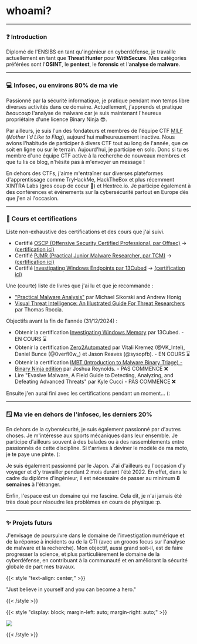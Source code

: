 # whoami?


---

### ❓ Introduction
Diplomé de l'ENSIBS en tant qu'ingénieur en cyberdéfense, je travaille actuellement en tant que **Threat Hunter** pour **WithSecure**. Mes catégories préférées sont l'**OSINT**, le **pentest**, le **forensic** et l'**analyse de malware**.

---

### 💻 Infosec, ou environs 80% de ma vie
Passionné par la sécurité informatique, je pratique pendant mon temps libre diverses activités dans ce domaine. Actuellement, j'apprends et pratique *beaucoup* l'analyse de malware car je suis maintenant l'heureux propriétaire d'une licence Binary Ninja 😎.  

Par ailleurs, je suis l'un des fondateurs et membres de l'équipe CTF [MILF](https://milfctf.com/) (*Mother I'd Like to Flag*), aujourd'hui malheureusement inactive. Nous avions l'habitude de participer à divers CTF tout au long de l'année, que ce soit en ligne ou sur le terrain. Aujourd'hui, je participe en solo. Donc si tu es membre d'une équipe CTF active à la recherche de nouveaux membres et que tu lis ce blog, n'hésite pas à m'envoyer un message !

En dehors des CTFs, j'aime m'entraîner sur diverses plateformes d'apprentissage comme TryHackMe, HackTheBox et plus récemment XINTRA Labs (gros coup de coeur 🥰) et Hextree.io. Je participe également à des conférences et événements sur la cybersécurité partout en Europe dès que j'en ai l'occasion. 

---

### 🏅 Cours et certifications
Liste non-exhaustive des certifications et des cours que j'ai suivi.

- Certifié [OSCP (Offensive Security Certified Professional, par Offsec)](https://www.offsec.com/courses/pen-200/) -> [(certification ici)](https://www.credential.net/a54e0af8-07ca-48bb-96ff-f757913e1bb8#gs.39qnkb)
- Certifié [PJMR (Practical Junior Malware Researcher, par TCM)](https://certifications.tcm-sec.com/pjmr/) -> [(certification ici)](https://certified.tcm-sec.com/8b52c3d4-030a-4c47-b4a8-6b1ddd1b30e5?trk=public_profile_see-credential#gs.fthbky)
- Certifié [Investigating Windows Endpoints par 13Cubed]() -> [(certification ici)](https://credsverse.com/credentials/8cdd5a9e-15c4-476e-b82e-71e6781700a1?trk=public_profile_see-credential)

Une (courte) liste de livres que j'ai lu et que je recommande :
- ["Practical Malware Analysis"](https://www.amazon.com/Practical-Malware-Analysis-Hands-Dissecting/dp/1593272901) par Michael Sikorski and Andrew Honig
- [Visual Threat Intelligence: An Illustrated Guide For Threat Researchers](https://store.securitybreak.io/threatintel) par Thomas Roccia.

Objectifs avant la fin de l'année (31/12/2024) :
- Obtenir la certification [Investigating Windows Memory](https://training.13cubed.com/investigating-windows-memory) par 13Cubed. - EN COURS ⌛
- Obtenir la certification [Zero2Automated](https://courses.zero2auto.com/) par Vitali Kremez (@VK_Intel), Daniel Bunce (@0verfl0w_) et Jason Reaves (@sysopfb). - EN COURS ⌛
- Obtenir la certification [IMBT (Introduction to Malware Binary Triage) - Binary Ninja edition]() par Joshua Reynolds. - PAS COMMENCE ❌
- Lire "Evasive Malware, A Field Guide to Detecting, Analyzing, and Defeating Advanced Threats" par Kyle Cucci - PAS COMMENCE ❌

Ensuite j'en aurai fini avec les certifications pendant un moment... (:


---

### 🪟 Ma vie en dehors de l'infosec, les derniers 20%
En dehors de la cybersécurité, je suis également passionné par d'autres choses. Je m'intéresse aux sports mécaniques dans leur ensemble. Je participe d'ailleurs souvent à des balades ou à des rassemblements entre passionnés de cette discipline. Si t'arrives à deviner le modèle de ma moto, je te paye une pinte. (:

Je suis également passionné par le Japon. J'ai d'ailleurs eu l'occasion d'y voyager et d'y travailler pendant 2 mois durant l'été 2022. En effet, dans le cadre du diplôme d'ingénieur, il est nécessaire de passer au minimum **8 semaines** à l'étranger.

Enfin, l'espace est un domaine qui me fascine. Cela dit, je n'ai jamais été très doué pour résoudre les problèmes en cours de physique :p.

---

### ✨ Projets futurs
J'envisage de poursuivre dans le domaine de l'investigation numérique et de la réponse à incidents ou de la CTI (avec un grooos focus sur l'analyse de malware et la recherche). Mon objectif, aussi grand soit-il, est de faire progresser la science, et plus particulièrement le domaine de la cyberdéfense, en contribuant à la communauté et en améliorant la sécurité globale de part mes travaux. 

{{< style "text-align: center;" >}}

"Just believe in yourself and you can become a hero."

{{< /style >}}

{{< style "display: block; margin-left: auto; margin-right: auto;" >}}

![](all-might.gif)

{{< /style >}}


